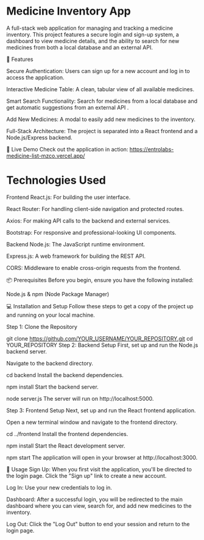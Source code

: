 # Medicine Inventory App
A full-stack web application for managing and tracking a medicine inventory. This project features a secure login and sign-up system, a dashboard to view medicine details, and the ability to search for new medicines from both a local database and an external API.

🚀 Features

Secure Authentication: Users can sign up for a new account and log in to access the application.

Interactive Medicine Table: A clean, tabular view of all available medicines.

Smart Search Functionality: Search for medicines from a local database and get automatic suggestions from an external API .

Add New Medicines: A modal to easily add new medicines to the inventory.

Full-Stack Architecture: The project is separated into a React frontend and a Node.js/Express backend.

🔗 Live Demo
Check out the application in action:
https://entrolabs-medicine-list-mzco.vercel.app/

#  Technologies Used
Frontend
React.js: For building the user interface.

React Router: For handling client-side navigation and protected routes.

Axios: For making API calls to the backend and external services.

Bootstrap: For responsive and professional-looking UI components.

Backend
Node.js: The JavaScript runtime environment.

Express.js: A web framework for building the REST API.

CORS: Middleware to enable cross-origin requests from the frontend.

📦 Prerequisites
Before you begin, ensure you have the following installed:

Node.js & npm (Node Package Manager)

💻 Installation and Setup
Follow these steps to get a copy of the project up and running on your local machine.

Step 1: Clone the Repository

git clone https://github.com/YOUR_USERNAME/YOUR_REPOSITORY.git
cd YOUR_REPOSITORY
Step 2: Backend Setup
First, set up and run the Node.js backend server.

Navigate to the backend directory.

cd backend
Install the backend dependencies.

npm install
Start the backend server.

node server.js
The server will run on http://localhost:5000.

Step 3: Frontend Setup
Next, set up and run the React frontend application.

Open a new terminal window and navigate to the frontend directory.

cd ../frontend
Install the frontend dependencies.

npm install
Start the React development server.

npm start
The application will open in your browser at http://localhost:3000.

🚀 Usage
Sign Up: When you first visit the application, you'll be directed to the login page. Click the "Sign up" link to create a new account.

Log In: Use your new credentials to log in.

Dashboard: After a successful login, you will be redirected to the main dashboard where you can view, search for, and add new medicines to the inventory.

Log Out: Click the "Log Out" button to end your session and return to the login page.


